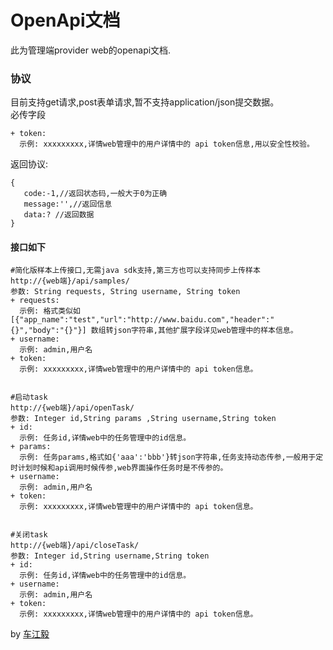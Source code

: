 # OpenApi文档
此为管理端provider web的openapi文档.

### 协议
目前支持get请求,post表单请求,暂不支持application/json提交数据。<br/>
必传字段
```
+ token:
  示例: xxxxxxxxx,详情web管理中的用户详情中的 api token信息,用以安全性校验。
```
返回协议:
```
{
   code:-1,//返回状态码,一般大于0为正确
   message:'',//返回信息
   data:? //返回数据
}
```

#### 接口如下
```
#简化版样本上传接口,无需java sdk支持,第三方也可以支持同步上传样本
http://{web端}/api/samples/
参数: String requests, String username, String token
+ requests:
  示例: 格式类似如[{"app_name":"test","url":"http://www.baidu.com","header":"{}","body":"{}"}] 数组转json字符串,其他扩展字段详见web管理中的样本信息。
+ username:
  示例: admin,用户名
+ token:
  示例: xxxxxxxxx,详情web管理中的用户详情中的 api token信息。
 

#启动task
http://{web端}/api/openTask/
参数: Integer id,String params ,String username,String token
+ id:
  示例: 任务id,详情web中的任务管理中的id信息。
+ params:
  示例: 任务params,格式如{'aaa':'bbb'}转json字符串,任务支持动态传参,一般用于定时计划时候和api调用时候传参,web界面操作任务时是不传参的。
+ username:
  示例: admin,用户名
+ token:
  示例: xxxxxxxxx,详情web管理中的用户详情中的 api token信息。


#关闭task
http://{web端}/api/closeTask/
参数: Integer id,String username,String token
+ id:
  示例: 任务id,详情web中的任务管理中的id信息。
+ username:
  示例: admin,用户名
+ token:
  示例: xxxxxxxxx,详情web管理中的用户详情中的 api token信息。

   ```

by [车江毅](https://www.cnblogs.com/chejiangyi/)